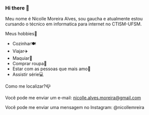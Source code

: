 ### Hi there 👋
Meu nome é Nicolle Moreira Alves, sou gaucha  e atualmente estou cursando o técnico em informatica para internet no CTISM-UFSM.

Meus hobbies🎯

- Cozinhar🍽️
- Viajar✈️
- Maquiar💄
- Comprar roupa👗
- Estar com as pessoas que mais amo💝
- Assistir série💻

Como me localizar?📪

Você pode me enviar um e-mail: nicolle.alves.moreira@gmail.com

Você pode me enviar uma mensagem no Instagram: @nicollemreira

